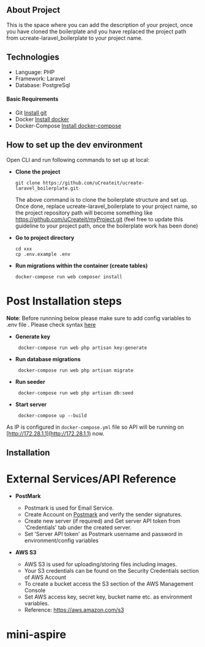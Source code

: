 ## About Project

This is the space where you can add the description of your project, once you have cloned the boilerplate and you have replaced the project path from ucreate-laravel_boilerplate to your project name.

## Technologies

- Language: PHP
- Framework: Laravel
- Database: PostgreSql


#### Basic Requirements
  * Git  [Install git](https://git-scm.com/book/en/v2/Getting-Started-Installing-Git)
  * Docker [Install docker](https://docs.docker.com/engine/install)
  * Docker-Compose [Install docker-compose](https://docs.docker.com/compose/install)

## How to set up the dev environment
  
   Open CLI and run following commands to set up at local:
   
  - **Clone the project**
       >
        git clone https://github.com/uCreateit/ucreate-laravel_boilerplate.git
        
    The above command is to clone the boilerplate structure and set up. Once done, replace ucreate-laravel_boilerplate to your project name, so the project repository path will become something like https://github.com/uCreateit/myProject.git (feel free to update this guideline to your project path, once the boilerplate work has been done)

  - **Go to project directory**
       >
        cd xxx
        cp .env.example .env

  - **Run migrations within the container (create tables)**
       >
        docker-compose run web composer install

# Post Installation steps

**Note**: Before runnning below please make sure to add config variables to .env file . Please check syntax [here](https://docs.docker.com/compose/env-file/#syntax-rules)

 - **Generate key**
    >
        docker-compose run web php artisan key:generate

 - **Run database migrations**
    >
        docker-compose run web php artisan migrate


 - **Run seeder**
    >
        docker-compose run web php artisan db:seed

 - **Start server**
    >
        docker-compose up --build

As IP is configured in ```docker-compose.yml``` file so API will be running on [http://172.28.1.1](http://172.28.1.1) now.


## Installation


# External Services/API Reference

* **PostMark**
  * Postmark is used for Email Service.
  * Create Account on [Postmark](https://postmarkapp.com) and verify the sender signatures.
  * Create new server (if required) and Get server API token from 'Credentials' tab under the created server.
  * Set 'Server API token' as Postmark username and password in environment/config variables

* **AWS S3**
  * AWS S3 is used for uploading/storing files including images.
  * Your S3 credentials can be found on the Security Credentials section of AWS Account
  * To create a bucket access the S3 section of the AWS Management Console
  * Set AWS access key, secret key, bucket name etc. as environment variables.
  * Reference: https://aws.amazon.com/s3
# mini-aspire
